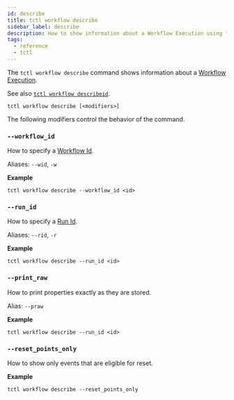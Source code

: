 ```yaml
---
id: describe
title: tctl workflow describe
sidebar_label: describe
description: How to show information about a Workflow Execution using tctl.
tags:
  - reference
  - tctl
---
```


The `tctl workflow describe` command shows information about a [Workflow Execution](/docs/concepts/what-is-a-workflow-execution).

See also [`tctl workflow describeid`](/docs/tctl/workflow/describeid.md).

`tctl workflow describe [<modifiers>]`

The following modifiers control the behavior of the command.

### `--workflow_id`

How to specify a [Workflow Id](/docs/concepts/what-is-a-workflow-id).

Aliases: `--wid`, `-w`

**Example**

```
tctl workflow describe --workflow_id <id>
```

### `--run_id`

How to specify a [Run Id](/docs/concepts/what-is-a-run-id).

Aliases: `--rid`, `-r`

**Example**

```
tctl workflow describe --run_id <id>
```

### `--print_raw`

How to print properties exactly as they are stored.

Alias: `--praw`

**Example**

```
tctl workflow describe --run_id <id>
```

### `--reset_points_only`

How to show only events that are eligible for reset.

**Example**

```
tctl workflow describe --reset_points_only
```
